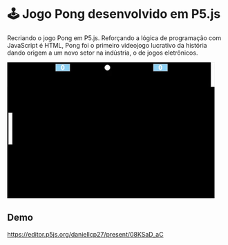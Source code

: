 # 🕹️ Jogo Pong desenvolvido em P5.js 

Recriando o jogo Pong em P5.js. Reforçando a lógica de programação com JavaScript é HTML, Pong foi o primeiro videojogo lucrativo da história dando origem a um novo setor na indústria, o de jogos eletrônicos.

![Jogando_pingpong](https://github.com/dnpadua/Jogo-ping-pong/blob/master/PingPong/PingPong.gif)

## Demo
https://editor.p5js.org/daniellcp27/present/08KSaD_aC
